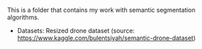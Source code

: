 This is a folder that contains my work with semantic segmentation algorithms.


- Datasets: Resized drone dataset (source: https://www.kaggle.com/bulentsiyah/semantic-drone-dataset)
